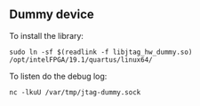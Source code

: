 
## Dummy device

To install the library:

```
sudo ln -sf $(readlink -f libjtag_hw_dummy.so) /opt/intelFPGA/19.1/quartus/linux64/
```

To listen do the debug log:

```
nc -lkuU /var/tmp/jtag-dummy.sock
```